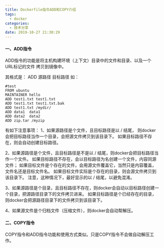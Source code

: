 ```yaml
---
title: Dockerfile指令ADD和COPY介绍
tags:
  - docker
categories:
  - 技术分享
date: 2019-10-27 21:30:29
---
```

#### 一、ADD指令
ADD指令的功能是将主机构建环境（上下文）目录中的文件和目录、以及一个URL标记的文件 拷贝到镜像中。

<!--more-->

其格式是： ADD  源路径  目标路径
如：
```
#test
FROM ubuntu
MAINTAINER hello
ADD test1.txt test1.txt
ADD test1.txt test1.txt.bak
ADD test1.txt /mydir/
ADD data1  data1
ADD data2  data2
ADD zip.tar /myzip
```
有如下注意事项：
1、如果源路径是个文件，且目标路径是以 / 结尾， 则docker会把目标路径当作一个目录，会把源文件拷贝到该目录下。
如果目标路径不存在，则会自动创建目标路径。

2、如果源路径是个文件，且目标路径是不是以 / 结尾，则docker会把目标路径当作一个文件。
如果目标路径不存在，会以目标路径为名创建一个文件，内容同源文件；
如果目标文件是个存在的文件，会用源文件覆盖它，当然只是内容覆盖，文件名还是目标文件名。
如果目标文件实际是个存在的目录，则会源文件拷贝到该目录下。 注意，这种情况下，最好显示的以 / 结尾，以避免混淆。

3、如果源路径是个目录，且目标路径不存在，则docker会自动以目标路径创建一个目录，把源路径目录下的文件拷贝进来。
如果目标路径是个已经存在的目录，则docker会把源路径目录下的文件拷贝到该目录下。

4、如果源文件是个归档文件（压缩文件），则docker会自动帮解压。

#### 二、COPY指令
COPY指令和ADD指令功能和使用方式类似。只是COPY指令不会做自动解压工作。